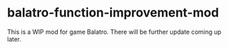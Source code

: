 # balatro-function-improvement-mod

This is a WIP mod for game Balatro. There will be further update coming up later.

